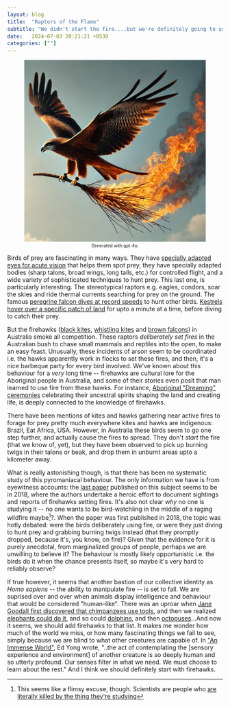 ```yaml
---
layout: blog
title:  "Raptors of the Flame"
subtitle: "We didn't start the fire....but we're definitely going to use it"
date:   2024-07-03 20:21:21 +0530
categories: [""]
---
```

<figure align="center">
  <img src="/assets/blog/firehawks/firehawk.webp">
  <figcaption style="font-size: 10px">Generated with gpt-4o.</figcaption>
</figure>

Birds of prey are fascinating in many ways. They have [specially adapted eyes for acute vision](https://www.sciencedirect.com/science/article/pii/S1084952119301004) that helps them spot prey, they have specially adapted bodies (sharp talons, broad wings, long tails, etc.) for controlled flight, and a wide variety of sophisticated techniques to hunt prey. This last one, is particularly interesting. The stereotypical raptors e.g. eagles, condors, soar the skies and ride thermal currents searching for prey on the ground. The famous [peregrine falcon dives at record speeds](https://journals.plos.org/plosone/article?id=10.1371/journal.pone.0086506) to hunt other birds. [Kestrels hover over a specific patch of land](https://blogs.bu.edu/bioaerial2012/2012/12/08/2655/) for upto a minute at a time, before diving to catch their prey.

But the firehawks ([black kites](https://en.wikipedia.org/wiki/Black_kite), [whistling kites](https://en.wikipedia.org/wiki/Whistling_kite) and [brown falcons](https://en.wikipedia.org/wiki/Brown_falcon)) in Australia smoke all competition. These raptors _deliberately set fires_ in the Australian bush to chase small mammals and reptiles into the open, to make an easy feast. Unusually, these incidents of arson seem to be coordinated i.e. the hawks apparently work in flocks to set these fires, and then, it's a nice barbeque party for every bird involved. We've known about this behaviour for a _very_ long time -- firehawks are cultural lore for the Aboriginal people in Australia, and some of their stories even posit that man learned to use fire from these hawks. For instance, [Aboriginal "Dreaming" ceremonies](http://www.workingwithindigenousaustralians.info/content/Culture_2_The_Dreaming.html) celebrating their ancestral spirits shaping the land and creating life, is deeply connected to the knowledge of firehawks.

There have been mentions of kites and hawks gathering near active fires to forage for prey pretty much everywhere kites and hawks are indigenous: Brazil, Eat Africa, USA. However, in Australia these birds seem to go one step further, and actually cause the fires to spread. They don't _start_ the fire (that we know of, yet), but they have been observed to pick up burning twigs in their talons or beak, and drop them in unburnt areas upto a kilometer away.

What is really astonishing though, is that there has been no systematic study of this pyromaniacal behaviour. The only information we have is from eyewitness accounts: the [last paper](https://bioone.org/journals/journal-of-ethnobiology/volume-37/issue-4/0278-0771-37.4.700/Intentional-Fire-Spreading-by-Firehawk-Raptors-in-Northern-Australia/10.2993/0278-0771-37.4.700.full) published on this subject seems to be in 2018, where the authors undertake a heroic effort to document sightings and reports of firehawks setting fires. It's also not clear _why_ no one is studying it -- no one wants to be bird-watchiing in the middle of a raging wildfire maybe[^1]?. When the paper was first published in 2018, the topic was hotly debated: were the birds deliberately using fire, or were they just diving to hunt prey and grabbing burning twigs instead (that they promptly dropped, because it's, you know, on fire)? Given that the evidence for it is purely anecdotal, from marginalized groups of people, perhaps we are unwilling to believe it? The behaviour is mostly likely opportunistic i.e. the birds do it when the chance presents itself, so maybe it's very hard to reliably observe?

If true however, it seems that another bastion of our collective identity as _Homo sapiens_ -- the ability to manipulate fire -- is set to fall. We are suprised over and over when animals display intelligence and behaviour that would be considered "human-like". There was an uproar when [Jane Goodall first discovered that chimpanzees use tools](https://news.janegoodall.org/2019/12/17/how-jane-changed-science-forever/), and then we realized [elephants could do it](https://www.sciencedirect.com/science/article/abs/pii/S0003347283711838), and so could [dolphins](https://www.nationalgeographic.com/animals/article/these-amazingly-complex-behaviors-make-dolphins-master-hunters-), and then [octopuses](https://www.cell.com/current-biology/fulltext/S0960-9822(09)01914-9?_returnURL=https%3A%2F%2Flinkinghub.elsevier.com%2Fretrieve%2Fpii%2FS0960982209019149%3Fshowall%3Dtrue)...And now it seems, we should add firehawks to that list. It makes me wonder how much of the world we miss, or how many fascinating things we fail to see, simply because we are blind to what other creatures are capable of. In ["An Immense World"](https://edyong.me/an-immense-world), Ed Yong wrote, "..the act of contemplating the [sensory experience and environment] of another creature is so deeply human and so utterly profound. Our senses filter in what we need. We must choose to learn about the rest." And I think we should definitely start with firehawks.

[^1]: This seems like a flimsy excuse, though. Scientists are people who [are literally killed by the thing they're studying](https://www.sciencealert.com/these-personal-effects-of-marie-curie-will-be-radioactive-for-another-1-500-years)
